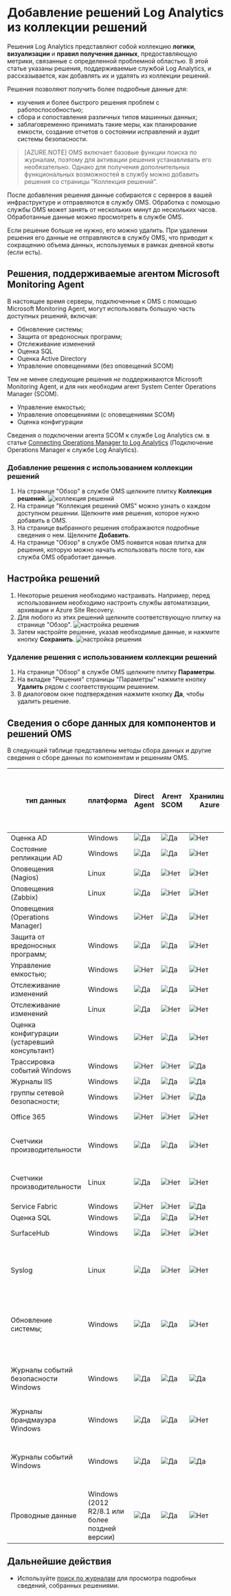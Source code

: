 <properties
	pageTitle="Добавление решений Log Analytics из коллекции решений | Microsoft Azure"
	description="Решения Log Analytics представляют собой коллекцию логики, визуализации и правил получения данных, предоставляющую метрики, связанные с определенной проблемной областью."
	services="log-analytics"
	documentationCenter=""
	authors="bandersmsft"
	manager="jwhit"
	editor=""/>

<tags
	ms.service="log-analytics"
	ms.workload="na"
	ms.tgt_pltfrm="na"
	ms.devlang="na"
	ms.topic="article"
	ms.date="04/28/2016"
	ms.author="banders"/>

# Добавление решений Log Analytics из коллекции решений

Решения Log Analytics представляют собой коллекцию **логики**, **визуализации** и **правил получения данных**, предоставляющую метрики, связанные с определенной проблемной областью. В этой статье указаны решения, поддерживаемые службой Log Analytics, и рассказывается, как добавлять их и удалять из коллекции решений.

Решения позволяют получить более подробные данные для:
- изучения и более быстрого решения проблем с работоспособностью;
- сбора и сопоставления различных типов машинных данных;
- заблаговременно принимать такие меры, как планирование емкости, создание отчетов о состоянии исправлений и аудит системы безопасности.


>[AZURE.NOTE] OMS включает базовые функции поиска по журналам, поэтому для активации решения устанавливать его необязательно. Однако для получения дополнительных функциональных возможностей в службу можно добавить решения со страницы "Коллекция решений".

После добавления решения данные собираются с серверов в вашей инфраструктуре и отправляются в службу OMS. Обработка с помощью службы OMS может занять от нескольких минут до нескольких часов. Обработанные данные можно просмотреть в службе OMS.

Если решение больше не нужно, его можно удалить. При удалении решения его данные не отправляются в службу OMS, что приводит к сокращению объема данных, используемых в рамках дневной квоты (если есть).


## Решения, поддерживаемые агентом Microsoft Monitoring Agent

В настоящее время серверы, подключенные к OMS с помощью Microsoft Monitoring Agent, могут использовать большую часть доступных решений, включая:

- Обновление системы;
- Защита от вредоносных программ;
- Отслеживание изменений
- Оценка SQL
- Оценка Active Directory
- Управление оповещениями (без оповещений SCOM)

Тем не менее следующие решения *не* поддерживаются Microsoft Monitoring Agent, и для них необходим агент System Center Operations Manager (SCOM).

- Управление емкостью;
- Управление оповещениями (с оповещениями SCOM)
- Оценка конфигурации

Сведения о подключении агента SCOM к службе Log Analytics см. в статье [Connecting Operations Manager to Log Analytics](log-analytics-om-agents.md) (Подключение Operations Manager к службе Log Analytics).

### Добавление решения с использованием коллекции решений

1. На странице "Обзор" в службе OMS щелкните плитку **Коллекция решений**. ![коллекция решений](./media/log-analytics-add-solutions/sol-gallery.png)
2. На странице "Коллекция решений OMS" можно узнать о каждом доступном решении. Щелкните имя решения, которое нужно добавить в OMS.
3. На странице выбранного решения отображаются подробные сведения о нем. Щелкните **Добавить**.
4. На странице "Обзор" в службе OMS появится новая плитка для решения, которую можно начать использовать после того, как служба OMS обработает данные.

## Настройка решений
1. Некоторые решения необходимо настраивать. Например, перед использованием необходимо настроить службы автоматизации, архивации и Azure Site Recovery.
2. Для любого из этих решений щелкните соответствующую плитку на странице "Обзор". ![настройка решения](./media/log-analytics-add-solutions/configure-additional.png)
3. Затем настройте решение, указав необходимые данные, и нажмите кнопку **Сохранить**. ![настройка решения](./media/log-analytics-add-solutions/configure.png)

### Удаление решения с использованием коллекции решений

1. На странице "Обзор" в службе OMS щелкните плитку **Параметры**.
2. На вкладке "Решения" страницы "Параметры" нажмите кнопку **Удалить** рядом с соответствующим решением.
3. В диалоговом окне подтверждения нажмите кнопку **Да**, чтобы удалить решение.

## Сведения о сборе данных для компонентов и решений OMS

В следующей таблице представлены методы сбора данных и другие сведения о сборе данных по компонентам и решениям OMS.

|тип данных| платформа | Direct Agent | Агент SCOM | Хранилище Azure | Нужен ли SCOM? | Отправка данных агента SCOM через группу управления | частота сбора |
|---|---|---|---|---|---|---|---|
|Оценка AD|Windows|![Да](./media/log-analytics-add-solutions/oms-bullet-green.png)|![Да](./media/log-analytics-add-solutions/oms-bullet-green.png)|![Нет](./media/log-analytics-add-solutions/oms-bullet-red.png)|![Нет](./media/log-analytics-add-solutions/oms-bullet-red.png)|![Да](./media/log-analytics-add-solutions/oms-bullet-green.png)|	7 дней|
|Состояние репликации AD|Windows|![Да](./media/log-analytics-add-solutions/oms-bullet-green.png)|![Да](./media/log-analytics-add-solutions/oms-bullet-green.png)|![Нет](./media/log-analytics-add-solutions/oms-bullet-red.png)|![Нет](./media/log-analytics-add-solutions/oms-bullet-red.png)|![Нет](./media/log-analytics-add-solutions/oms-bullet-red.png)|5 дней|
|Оповещения (Nagios)|Linux|![Да](./media/log-analytics-add-solutions/oms-bullet-green.png)|![Нет](./media/log-analytics-add-solutions/oms-bullet-red.png)|![Нет](./media/log-analytics-add-solutions/oms-bullet-red.png)|![Нет](./media/log-analytics-add-solutions/oms-bullet-red.png)|![Нет](./media/log-analytics-add-solutions/oms-bullet-red.png)|при получении|
|Оповещения (Zabbix)|Linux|![Да](./media/log-analytics-add-solutions/oms-bullet-green.png)|![Нет](./media/log-analytics-add-solutions/oms-bullet-red.png)|![Нет](./media/log-analytics-add-solutions/oms-bullet-red.png)|![Нет](./media/log-analytics-add-solutions/oms-bullet-red.png)|![Нет](./media/log-analytics-add-solutions/oms-bullet-red.png)|1 минута|
|Оповещения (Operations Manager)|Windows|![Нет](./media/log-analytics-add-solutions/oms-bullet-red.png)|![Да](./media/log-analytics-add-solutions/oms-bullet-green.png)|![Нет](./media/log-analytics-add-solutions/oms-bullet-red.png)|![Да](./media/log-analytics-add-solutions/oms-bullet-green.png)|![Да](./media/log-analytics-add-solutions/oms-bullet-green.png)|3 минуты|
|Защита от вредоносных программ;|Windows|![Да](./media/log-analytics-add-solutions/oms-bullet-green.png)|![Да](./media/log-analytics-add-solutions/oms-bullet-green.png)|![Нет](./media/log-analytics-add-solutions/oms-bullet-red.png)|![Нет](./media/log-analytics-add-solutions/oms-bullet-red.png)|![Да](./media/log-analytics-add-solutions/oms-bullet-green.png)| ежечасно|
|Управление емкостью;|Windows|![Нет](./media/log-analytics-add-solutions/oms-bullet-red.png)|![Да](./media/log-analytics-add-solutions/oms-bullet-green.png)|![Нет](./media/log-analytics-add-solutions/oms-bullet-red.png)|![Да](./media/log-analytics-add-solutions/oms-bullet-green.png)|![Да](./media/log-analytics-add-solutions/oms-bullet-green.png)| ежечасно|
|Отслеживание изменений|Windows|![Да](./media/log-analytics-add-solutions/oms-bullet-green.png)|![Да](./media/log-analytics-add-solutions/oms-bullet-green.png)|![Нет](./media/log-analytics-add-solutions/oms-bullet-red.png)|![Нет](./media/log-analytics-add-solutions/oms-bullet-red.png)|![Да](./media/log-analytics-add-solutions/oms-bullet-green.png)| ежечасно|
|Отслеживание изменений|Linux|![Да](./media/log-analytics-add-solutions/oms-bullet-green.png)|![Нет](./media/log-analytics-add-solutions/oms-bullet-red.png)|![Нет](./media/log-analytics-add-solutions/oms-bullet-red.png)|![Нет](./media/log-analytics-add-solutions/oms-bullet-red.png)|![Нет](./media/log-analytics-add-solutions/oms-bullet-red.png)|ежечасно|
|Оценка конфигурации (устаревший консультант)|Windows|![Нет](./media/log-analytics-add-solutions/oms-bullet-red.png)|![Да](./media/log-analytics-add-solutions/oms-bullet-green.png)|![Нет](./media/log-analytics-add-solutions/oms-bullet-red.png)|![Да](./media/log-analytics-add-solutions/oms-bullet-green.png)|![Да](./media/log-analytics-add-solutions/oms-bullet-green.png)| дважды в день|
|Трассировка событий Windows|Windows|![Нет](./media/log-analytics-add-solutions/oms-bullet-red.png)|![Нет](./media/log-analytics-add-solutions/oms-bullet-red.png)|![Да](./media/log-analytics-add-solutions/oms-bullet-green.png)|![Нет](./media/log-analytics-add-solutions/oms-bullet-red.png)|![Нет](./media/log-analytics-add-solutions/oms-bullet-red.png)|5 мин|
|Журналы IIS|Windows|![Да](./media/log-analytics-add-solutions/oms-bullet-green.png)|![Да](./media/log-analytics-add-solutions/oms-bullet-green.png)|![Да](./media/log-analytics-add-solutions/oms-bullet-green.png)|![Нет](./media/log-analytics-add-solutions/oms-bullet-red.png)|![Нет](./media/log-analytics-add-solutions/oms-bullet-red.png)|5 мин|
|группы сетевой безопасности;|Windows|![Нет](./media/log-analytics-add-solutions/oms-bullet-red.png)|![Нет](./media/log-analytics-add-solutions/oms-bullet-red.png)|![Да](./media/log-analytics-add-solutions/oms-bullet-green.png)|![Нет](./media/log-analytics-add-solutions/oms-bullet-red.png)|![Нет](./media/log-analytics-add-solutions/oms-bullet-red.png)|10 минут|
|Office 365|Windows|![Нет](./media/log-analytics-add-solutions/oms-bullet-red.png)|![Нет](./media/log-analytics-add-solutions/oms-bullet-red.png)|![Нет](./media/log-analytics-add-solutions/oms-bullet-red.png)|![Нет](./media/log-analytics-add-solutions/oms-bullet-red.png)|![Нет](./media/log-analytics-add-solutions/oms-bullet-red.png)|при уведомлении|
|Счетчики производительности|Windows|![Да](./media/log-analytics-add-solutions/oms-bullet-green.png)|![Да](./media/log-analytics-add-solutions/oms-bullet-green.png)|![Нет](./media/log-analytics-add-solutions/oms-bullet-red.png)|![Нет](./media/log-analytics-add-solutions/oms-bullet-red.png)|![Нет](./media/log-analytics-add-solutions/oms-bullet-red.png)|по расписанию, не менее 10 секунд|
|Счетчики производительности|Linux|![Да](./media/log-analytics-add-solutions/oms-bullet-green.png)|![Нет](./media/log-analytics-add-solutions/oms-bullet-red.png)|![Нет](./media/log-analytics-add-solutions/oms-bullet-red.png)|![Нет](./media/log-analytics-add-solutions/oms-bullet-red.png)|![Нет](./media/log-analytics-add-solutions/oms-bullet-red.png)|по расписанию, не менее 10 секунд|
|Service Fabric|Windows|![Нет](./media/log-analytics-add-solutions/oms-bullet-red.png)|![Нет](./media/log-analytics-add-solutions/oms-bullet-red.png)|![Да](./media/log-analytics-add-solutions/oms-bullet-green.png)|![Нет](./media/log-analytics-add-solutions/oms-bullet-red.png)|![Нет](./media/log-analytics-add-solutions/oms-bullet-red.png)|5 мин|
|Оценка SQL|Windows|![Да](./media/log-analytics-add-solutions/oms-bullet-green.png)|![Да](./media/log-analytics-add-solutions/oms-bullet-green.png)|![Нет](./media/log-analytics-add-solutions/oms-bullet-red.png)|![Нет](./media/log-analytics-add-solutions/oms-bullet-red.png)|![Да](./media/log-analytics-add-solutions/oms-bullet-green.png)|	7 дней|
|SurfaceHub|Windows|![Да](./media/log-analytics-add-solutions/oms-bullet-green.png)|![Нет](./media/log-analytics-add-solutions/oms-bullet-red.png)|![Нет](./media/log-analytics-add-solutions/oms-bullet-red.png)|![Нет](./media/log-analytics-add-solutions/oms-bullet-red.png)|![Нет](./media/log-analytics-add-solutions/oms-bullet-red.png)|при получении|
|Syslog|Linux|![Да](./media/log-analytics-add-solutions/oms-bullet-green.png)|![Нет](./media/log-analytics-add-solutions/oms-bullet-red.png)|![Нет](./media/log-analytics-add-solutions/oms-bullet-red.png)|![Нет](./media/log-analytics-add-solutions/oms-bullet-red.png)|![Нет](./media/log-analytics-add-solutions/oms-bullet-red.png)|из хранилища Azure — 10 минут, из агента — при получении|
|Обновление системы;|Windows|![Да](./media/log-analytics-add-solutions/oms-bullet-green.png)|![Да](./media/log-analytics-add-solutions/oms-bullet-green.png)|![Нет](./media/log-analytics-add-solutions/oms-bullet-red.png)|![Нет](./media/log-analytics-add-solutions/oms-bullet-red.png)|![Да](./media/log-analytics-add-solutions/oms-bullet-green.png)| не меньше 2 раз в день и через 15 минут после установки обновления|
|Журналы событий безопасности Windows|Windows|![Да](./media/log-analytics-add-solutions/oms-bullet-green.png)|![Да](./media/log-analytics-add-solutions/oms-bullet-green.png)|![Да](./media/log-analytics-add-solutions/oms-bullet-green.png)|![Нет](./media/log-analytics-add-solutions/oms-bullet-red.png)|![Нет](./media/log-analytics-add-solutions/oms-bullet-red.png)| для хранилища Azure — 10 мин, для агента — при получении|
|Журналы брандмауэра Windows|Windows|![Да](./media/log-analytics-add-solutions/oms-bullet-green.png)|![Да](./media/log-analytics-add-solutions/oms-bullet-green.png)|![Нет](./media/log-analytics-add-solutions/oms-bullet-red.png)|![Нет](./media/log-analytics-add-solutions/oms-bullet-red.png)|![Нет](./media/log-analytics-add-solutions/oms-bullet-red.png)| при получении|
|Журналы событий Windows|Windows|![Да](./media/log-analytics-add-solutions/oms-bullet-green.png)|![Да](./media/log-analytics-add-solutions/oms-bullet-green.png)|![Да](./media/log-analytics-add-solutions/oms-bullet-green.png)|![Нет](./media/log-analytics-add-solutions/oms-bullet-red.png)|![Да](./media/log-analytics-add-solutions/oms-bullet-green.png)| для хранилища Azure — 1 мин, для агента — при получении|
|Проводные данные|Windows (2012 R2/8.1 или более поздней версии)|![Да](./media/log-analytics-add-solutions/oms-bullet-green.png)|![Да](./media/log-analytics-add-solutions/oms-bullet-green.png)|![Нет](./media/log-analytics-add-solutions/oms-bullet-red.png)|![Нет](./media/log-analytics-add-solutions/oms-bullet-red.png)|![Нет](./media/log-analytics-add-solutions/oms-bullet-red.png)| каждую минуту|


## Дальнейшие действия

- Используйте [поиск по журналам](log-analytics-log-searches.md) для просмотра подробных сведений, собранных решениями.

<!---HONumber=AcomDC_0504_2016-->